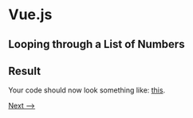 # Vue.js

## Looping through a List of Numbers


## Result
Your code should now look something like: [this]().

[Next -->](./../v-if.md)